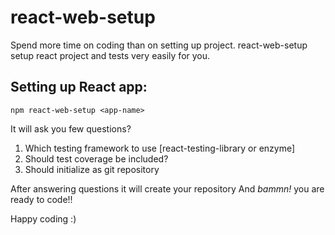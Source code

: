 # react-web-setup
Spend more time on coding than on setting up project.
react-web-setup setup react project and tests very easily for you.

## Setting up React app:
```
npm react-web-setup <app-name>
```

It will ask you few questions?
1. Which testing framework to use [react-testing-library or enzyme]
2. Should test coverage be included?
3. Should initialize as git repository

After answering questions it will create your repository
And *bammn!* you are ready to code!!

Happy coding :)
